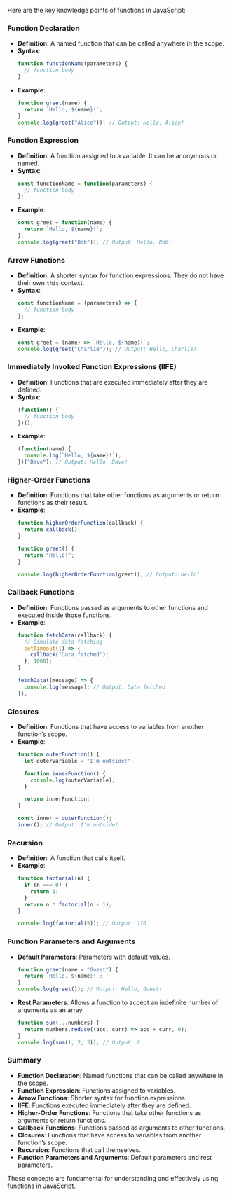 Here are the key knowledge points of functions in JavaScript:

### Function Declaration
- **Definition**: A named function that can be called anywhere in the scope.
- **Syntax**:
  ```javascript
  function functionName(parameters) {
    // function body
  }
  ```
- **Example**:
  ```javascript
  function greet(name) {
    return `Hello, ${name}!`;
  }
  console.log(greet("Alice")); // Output: Hello, Alice!
  ```

### Function Expression
- **Definition**: A function assigned to a variable. It can be anonymous or named.
- **Syntax**:
  ```javascript
  const functionName = function(parameters) {
    // function body
  };
  ```
- **Example**:
  ```javascript
  const greet = function(name) {
    return `Hello, ${name}!`;
  };
  console.log(greet("Bob")); // Output: Hello, Bob!
  ```

### Arrow Functions
- **Definition**: A shorter syntax for function expressions. They do not have their own `this` context.
- **Syntax**:
  ```javascript
  const functionName = (parameters) => {
    // function body
  };
  ```
- **Example**:
  ```javascript
  const greet = (name) => `Hello, ${name}!`;
  console.log(greet("Charlie")); // Output: Hello, Charlie!
  ```

### Immediately Invoked Function Expressions (IIFE)
- **Definition**: Functions that are executed immediately after they are defined.
- **Syntax**:
  ```javascript
  (function() {
    // function body
  })();
  ```
- **Example**:
  ```javascript
  (function(name) {
    console.log(`Hello, ${name}!`);
  })("Dave"); // Output: Hello, Dave!
  ```

### Higher-Order Functions
- **Definition**: Functions that take other functions as arguments or return functions as their result.
- **Example**:
  ```javascript
  function higherOrderFunction(callback) {
    return callback();
  }

  function greet() {
    return "Hello!";
  }

  console.log(higherOrderFunction(greet)); // Output: Hello!
  ```

### Callback Functions
- **Definition**: Functions passed as arguments to other functions and executed inside those functions.
- **Example**:
  ```javascript
  function fetchData(callback) {
    // Simulate data fetching
    setTimeout(() => {
      callback("Data fetched");
    }, 1000);
  }

  fetchData((message) => {
    console.log(message); // Output: Data fetched
  });
  ```

### Closures
- **Definition**: Functions that have access to variables from another function’s scope.
- **Example**:
  ```javascript
  function outerFunction() {
    let outerVariable = "I'm outside!";

    function innerFunction() {
      console.log(outerVariable);
    }

    return innerFunction;
  }

  const inner = outerFunction();
  inner(); // Output: I'm outside!
  ```

### Recursion
- **Definition**: A function that calls itself.
- **Example**:
  ```javascript
  function factorial(n) {
    if (n === 0) {
      return 1;
    }
    return n * factorial(n - 1);
  }

  console.log(factorial(5)); // Output: 120
  ```

### Function Parameters and Arguments
- **Default Parameters**: Parameters with default values.
  ```javascript
  function greet(name = "Guest") {
    return `Hello, ${name}!`;
  }
  console.log(greet()); // Output: Hello, Guest!
  ```
- **Rest Parameters**: Allows a function to accept an indefinite number of arguments as an array.
  ```javascript
  function sum(...numbers) {
    return numbers.reduce((acc, curr) => acc + curr, 0);
  }
  console.log(sum(1, 2, 3)); // Output: 6
  ```

### Summary
- **Function Declaration**: Named functions that can be called anywhere in the scope.
- **Function Expression**: Functions assigned to variables.
- **Arrow Functions**: Shorter syntax for function expressions.
- **IIFE**: Functions executed immediately after they are defined.
- **Higher-Order Functions**: Functions that take other functions as arguments or return functions.
- **Callback Functions**: Functions passed as arguments to other functions.
- **Closures**: Functions that have access to variables from another function’s scope.
- **Recursion**: Functions that call themselves.
- **Function Parameters and Arguments**: Default parameters and rest parameters.

These concepts are fundamental for understanding and effectively using functions in JavaScript.